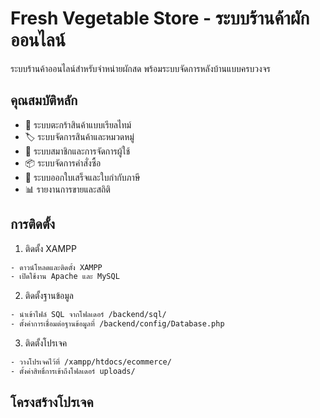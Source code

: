 # Fresh Vegetable Store - ระบบร้านค้าผักออนไลน์

ระบบร้านค้าออนไลน์สำหรับจำหน่ายผักสด พร้อมระบบจัดการหลังบ้านแบบครบวงจร

## คุณสมบัติหลัก

- 🛒 ระบบตะกร้าสินค้าแบบเรียลไทม์
- 🏷️ ระบบจัดการสินค้าและหมวดหมู่
- 👥 ระบบสมาชิกและการจัดการผู้ใช้
- 📦 ระบบจัดการคำสั่งซื้อ
- 🧾 ระบบออกใบเสร็จและใบกำกับภาษี
- 📊 รายงานการขายและสถิติ

## การติดตั้ง

1. ติดตั้ง XAMPP
```bash
- ดาวน์โหลดและติดตั้ง XAMPP
- เปิดใช้งาน Apache และ MySQL
```

2. ติดตั้งฐานข้อมูล
```bash
- นำเข้าไฟล์ SQL จากโฟลเดอร์ /backend/sql/
- ตั้งค่าการเชื่อมต่อฐานข้อมูลที่ /backend/config/Database.php
```

3. ติดตั้งโปรเจค
```bash
- วางโปรเจคไว้ที่ /xampp/htdocs/ecommerce/
- ตั้งค่าสิทธิ์การเข้าถึงโฟลเดอร์ uploads/
```

## โครงสร้างโปรเจค 